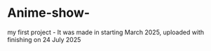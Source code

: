 # Anime-show-
my first project -
It was made in starting March 2025, uploaded with finishing on 24 July 2025 

